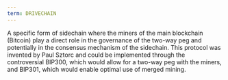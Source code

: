 ```yaml
---
term: DRIVECHAIN
---
```


A specific form of sidechain where the miners of the main blockchain (Bitcoin) play a direct role in the governance of the two-way peg and potentially in the consensus mechanism of the sidechain. This protocol was invented by Paul Sztorc and could be implemented through the controversial BIP300, which would allow for a two-way peg with the miners, and BIP301, which would enable optimal use of merged mining.